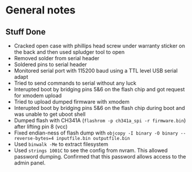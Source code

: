 # General notes

## Stuff Done

* Cracked open case with phillips head screw under warranty sticker on the back and then used spludger tool to open
* Removed solder from serial header
* Soldered pins to serial header
* Monitored serial port with 115200 baud using a TTL level USB serial adapt
* Tried to send commands to serial without any luck
* Interupted boot by bridging pins 5&6 on the flash chip and got request for xmodem upload
* Tried to upload dumped firmware with xmodem
* Interupted boot by bridging pins 5&6 on the flash chip during boot and was unable to get uboot shell
* Dumped flash with CH341A (`flashrom -p ch341a_spi -r firmware.bin`) after lifting pin 8 (vcc)
* Fixed endian-ness of flash dump with `objcopy -I binary -O binary --reverse-bytes=4 inputfile.bin outputfile.bin`
* Used `binwalk -Me` to extract filesystem
* Used `strings 1001C` to see the config from nvram. This allowed password dumping. Confirmed that this password allows access to the admin panel.
